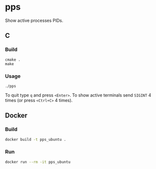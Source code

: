 # pps
Show active processes PIDs.

## C

### Build
```
cmake .
make
```

### Usage
```
./pps
```
To quit type `q` and press `<Enter>`.
To show active terminals send `SIGINT` 4 times (or press `<Ctrl+C>` 4 times).

## Docker

### Build

```bash
docker build -t pps_ubuntu .
```

### Run

```bash
docker run --rm -it pps_ubuntu
```
